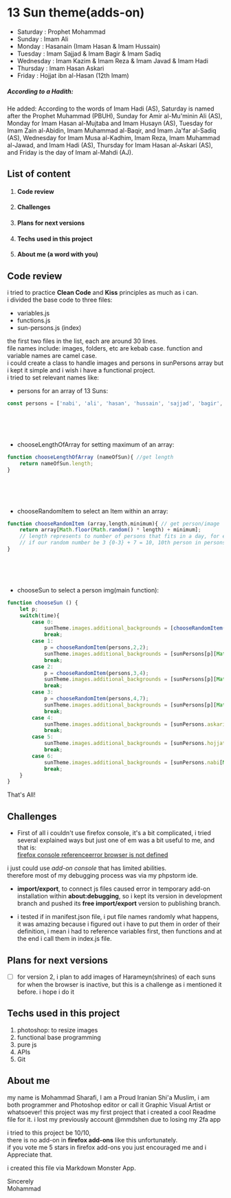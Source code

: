 # 13 Sun theme(adds-on)
* Saturday  : Prophet Mohammad
* Sunday    : Imam Ali
* Monday    : Hasanain (Imam Hasan & Imam Hussain)
* Tuesday   : Imam Sajjad & Imam Bagir & Imam Sadiq
* Wednesday : Imam Kazim & Imam Reza & Imam Javad & Imam Hadi
* Thursday  : Imam Hasan Askari
* Friday    : Hojjat ibn al-Hasan (12th Imam)

##### According to a Hadith:  
He added: According to the words of Imam Hadi (AS), Saturday is named after the Prophet Muhammad (PBUH), Sunday for Amir al-Mu'minin Ali (AS), Monday for Imam Hasan al-Mujtaba and Imam Husayn (AS), Tuesday for Imam Zain al-Abidin, Imam Muhammad al-Baqir, and Imam Ja'far al-Sadiq (AS), Wednesday for Imam Musa al-Kadhim, Imam Reza, Imam Muhammad al-Jawad, and Imam Hadi (AS), Thursday for Imam Hasan al-Askari (AS), and Friday is the day of Imam al-Mahdi (AJ).

## List of content
1. #### Code review
2. #### Challenges
3. #### Plans for next versions
4. #### Techs used in this project
5. #### About me (a word with you)


## Code review
i tried to practice **Clean Code** and **Kiss** principles as much as i can.  
i divided the base code to three files:  
* variables.js
* functions.js
* sun-persons.js (index)  

the first two files in the list, each are around 30 lines.  
file names include: images, folders, etc are kebab case. 
function and variable names are camel case.  
i could create a class to handle images and persons in sunPersons array but i kept it simple and i wish i have a functional project.  
i tried to set relevant names like:
* persons for an array of 13 Suns:
```javascript
const persons = ['nabi', 'ali', 'hasan', 'hussain', 'sajjad', 'bagir', 'sadigh', 'kazim', 'reza', 'javad', 'hadi', 'askari' ,'hojjat'];
```
<br>
<br>
<br>

* chooseLengthOfArray for setting maximum of an array:
```javascript
function chooseLengthOfArray (nameOfSun){ //get length
    return nameOfSun.length;
}
```
<br>
<br>
<br>

* chooseRandomItem to select an Item within an array:
```javascript
function chooseRandomItem (array,length,minimum){ // get person/image
    return array[Math.floor(Math.random() * length) + minimum]; 
    // length represents to number of persons that fits in a day, for example wednesday has 4 persons, so length = 4, in this example minimum should be 7, because 7 first persons were used in previously days.
    // if our random number be 3 {0-3} + 7 = 10, 10th person in persons array is Imam Hadi
}
```
<br>
<br>
<br>

* chooseSun to select a person img(main function):
```javascript
function chooseSun () {
    let p;
    switch(time){
        case 0:
            sunTheme.images.additional_backgrounds = [chooseRandomItem(sunPersons.ali,chooseLengthOfArray(sunPersons.ali),0)];
            break;
        case 1:
            p = chooseRandomItem(persons,2,2);
            sunTheme.images.additional_backgrounds = [sunPersons[p][Math.floor(Math.random() * chooseLengthOfArray(sunPersons[p]))]];
            break;
        case 2:
            p = chooseRandomItem(persons,3,4);
            sunTheme.images.additional_backgrounds = [sunPersons[p][Math.floor(Math.random() * chooseLengthOfArray(sunPersons[p]))]];
            break;
        case 3:
            p = chooseRandomItem(persons,4,7);
            sunTheme.images.additional_backgrounds = [sunPersons[p][Math.floor(Math.random() * chooseLengthOfArray(sunPersons[p]))]];
            break;
        case 4:
            sunTheme.images.additional_backgrounds = [sunPersons.askari[Math.floor(Math.random() * chooseLengthOfArray(sunPersons.askari))]];
            break;
        case 5:
            sunTheme.images.additional_backgrounds = [sunPersons.hojjat[Math.floor(Math.random() * chooseLengthOfArray(sunPersons.hojjat))]];
            break;
        case 6:
            sunTheme.images.additional_backgrounds = [sunPersons.nabi[Math.floor(Math.random() * chooseLengthOfArray(sunPersons.nabi))]];
            break;
    }
}
```

That's All!

## Challenges
- First of all i couldn't use firefox console, it's a bit complicated, i tried several explained ways but just one of em was a bit useful to me, and that is:    
<a href="https://stackoverflow.com/questions/47143453/firefox-console-referenceerror-browser-is-not-defined" target="_blank">firefox console referenceerror browser is not defined</a>

i just could use *add-on console* that has limited abilities.  
therefore most of my debugging process was via my phpstorm ide.

- **import/export**, to connect js files caused error in temporary add-on installation within **about:debugging**, so i kept its version in development branch and pushed its **free import/export** version to publishing branch.

- i tested if in manifest.json file, i put file names randomly what happens, it was amazing because i figured out i have to put them in order of their definition, i mean i had to reference variables first, then functions and at the end i call them in index.js file.

## Plans for next versions
* [ ] for version 2, i plan to add images of Harameyn(shrines) of each suns for when the browser is inactive, but this is a challenge as i mentioned it before. i hope i do it
 
## Techs used in this project
1. photoshop: to resize images
2. functional base programming
3. pure js
4. APIs
5. Git

## About me 
my name is Mohammad Sharafi, I am a Proud Iranian Shi'a Muslim, i am both programmer and Photoshop editor or call it Graphic Visual Artist or whatsoever!
this project was my first project that i created a cool Readme file for it.
i lost my previously account @mmdshen due to losing my 2fa app

i tried to this project be 10/10,  
there is no add-on in **firefox add-ons** like this unfortunately.  
if you vote me 5 stars in firefox add-ons you just encouraged me and i Appreciate that.

i created this file via Markdown Monster App.

Sincerely  
Mohammad

